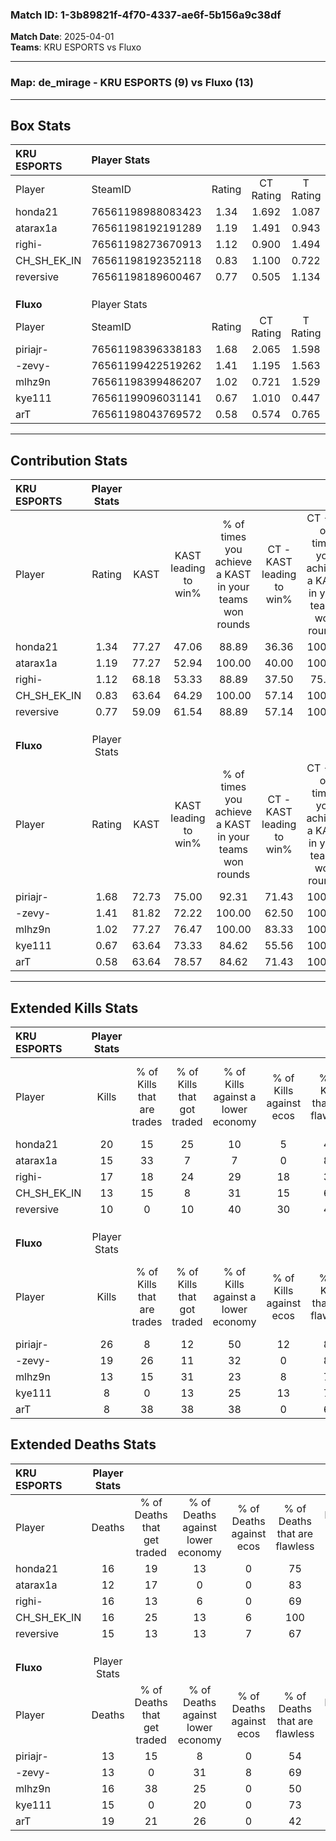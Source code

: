 ### Match ID: 1-3b89821f-4f70-4337-ae6f-5b156a9c38df  
**Match Date**: 2025-04-01  
**Teams**: KRU ESPORTS vs Fluxo  

---  

### **Map**: de_mirage - KRU ESPORTS (9) vs Fluxo (13)  
---  

## Box Stats  

| **KRU ESPORTS** | Player Stats      |        |           |          |       |       |       |         |        |      |     |
| :- | :- | :-: | :-: | :-: | :-: | :-: | :-: | :-: | :-: | :-: | :-: |
| Player          | SteamID           | Rating | CT Rating | T Rating | KAST  |  ADR  | Kills | Assists | Deaths | K/D  | HS% |
| honda21         | 76561198988083423 |  1.34  |   1.692   |  1.087   | 77.27 | 93.9  |  20   |    4    |   16   | 1.25 | 50  |
| atarax1a        | 76561198192191289 |  1.19  |   1.491   |  0.943   | 77.27 | 77.1  |  15   |    5    |   12   | 1.25 | 40  |
| righi-          | 76561198273670913 |  1.12  |   0.900   |  1.494   | 68.18 | 84.0  |  17   |    2    |   16   | 1.06 | 70  |
| CH_SH_EK_IN     | 76561198192352118 |  0.83  |   1.100   |  0.722   | 63.64 | 52.8  |  13   |    3    |   16   | 0.81 | 46  |
| reversive       | 76561198189600467 |  0.77  |   0.505   |  1.134   | 59.09 | 66.3  |  10   |    7    |   15   | 0.67 | 70  |
|                 |                   |        |           |          |       |       |       |         |        |      |     |
|                 |                   |        |           |          |       |       |       |         |        |      |     |
|                 |                   |        |           |          |       |       |       |         |        |      |     |
| **Fluxo**       | Player Stats      |        |           |          |       |       |       |         |        |      |     |
| Player          | SteamID           | Rating | CT Rating | T Rating | KAST  |  ADR  | Kills | Assists | Deaths | K/D  | HS% |
| piriajr-        | 76561198396338183 |  1.68  |   2.065   |  1.598   | 72.73 | 112.9 |  26   |    5    |   13   | 2.00 | 53  |
| -zevy-          | 76561199422519262 |  1.41  |   1.195   |  1.563   | 81.82 | 96.4  |  19   |    3    |   13   | 1.46 | 15  |
| mlhz9n          | 76561198399486207 |  1.02  |   0.721   |  1.529   | 77.27 | 75.1  |  13   |    6    |   16   | 0.81 | 38  |
| kye111          | 76561199096031141 |  0.67  |   1.010   |  0.447   | 63.64 | 51.7  |   8   |    6    |   15   | 0.53 | 62  |
| arT             | 76561198043769572 |  0.58  |   0.574   |  0.765   | 63.64 | 50.2  |   8   |    9    |   19   | 0.42 | 37  |
---  

## Contribution Stats  

| **KRU ESPORTS** | Player Stats |       |                      |                                                        |                           |                                                             |                          |                                                            |
| :- | :-: | :-: | :-: | :-: | :-: | :-: | :-: | :-: |
| Player          |    Rating    | KAST  | KAST leading to win% | % of times you achieve a KAST in your teams won rounds | CT - KAST leading to win% | CT - % of times you achieve a KAST in your teams won rounds | T - KAST leading to win% | T - % of times you achieve a KAST in your teams won rounds |
| honda21         |     1.34     | 77.27 |        47.06         |                         88.89                          |           36.36           |                           100.00                            |          66.67           |                           80.00                            |
| atarax1a        |     1.19     | 77.27 |        52.94         |                         100.00                         |           40.00           |                           100.00                            |          71.43           |                           100.00                           |
| righi-          |     1.12     | 68.18 |        53.33         |                         88.89                          |           37.50           |                            75.00                            |          71.43           |                           100.00                           |
| CH_SH_EK_IN     |     0.83     | 63.64 |        64.29         |                         100.00                         |           57.14           |                           100.00                            |          71.43           |                           100.00                           |
| reversive       |     0.77     | 59.09 |        61.54         |                         88.89                          |           57.14           |                           100.00                            |          66.67           |                           80.00                            |
|                 |              |       |                      |                                                        |                           |                                                             |                          |                                                            |
|                 |              |       |                      |                                                        |                           |                                                             |                          |                                                            |
|                 |              |       |                      |                                                        |                           |                                                             |                          |                                                            |
| **Fluxo**       | Player Stats |       |                      |                                                        |                           |                                                             |                          |                                                            |
| Player          |    Rating    | KAST  | KAST leading to win% | % of times you achieve a KAST in your teams won rounds | CT - KAST leading to win% | CT - % of times you achieve a KAST in your teams won rounds | T - KAST leading to win% | T - % of times you achieve a KAST in your teams won rounds |
| piriajr-        |     1.68     | 72.73 |        75.00         |                         92.31                          |           71.43           |                           100.00                            |          77.78           |                           87.50                            |
| -zevy-          |     1.41     | 81.82 |        72.22         |                         100.00                         |           62.50           |                           100.00                            |          80.00           |                           100.00                           |
| mlhz9n          |     1.02     | 77.27 |        76.47         |                         100.00                         |           83.33           |                           100.00                            |          72.73           |                           100.00                           |
| kye111          |     0.67     | 63.64 |        73.33         |                         84.62                          |           55.56           |                           100.00                            |          100.00          |                           75.00                            |
| arT             |     0.58     | 63.64 |        78.57         |                         84.62                          |           71.43           |                           100.00                            |          85.71           |                           75.00                            |
---  

## Extended Kills Stats  

| **KRU ESPORTS** | Player Stats |                            |                            |                                    |                         |                              |                                 |                                       |                    |           |
| :- | :-: | :-: | :-: | :-: | :-: | :-: | :-: | :-: | :-: | :-: |
| Player          |    Kills     | % of Kills that are trades | % of Kills that got traded | % of Kills against a lower economy | % of Kills against ecos | % of Kills that are flawless | % of Kills that are close duels | % of Kills that are assisted by flash | Pistol Round Kills | AWP Kills |
| honda21         |      20      |             15             |             25             |                 10                 |            5            |              45              |                5                |                   0                   |         1          |     2     |
| atarax1a        |      15      |             33             |             7              |                 7                  |            0            |              87              |                7                |                   7                   |         8          |     0     |
| righi-          |      17      |             18             |             24             |                 29                 |           18            |              35              |               29                |                  18                   |         0          |     2     |
| CH_SH_EK_IN     |      13      |             15             |             8              |                 31                 |           15            |              69              |                0                |                   8                   |         0          |     1     |
| reversive       |      10      |             0              |             10             |                 40                 |           30            |              40              |               10                |                   0                   |         1          |     3     |
|                 |              |                            |                            |                                    |                         |                              |                                 |                                       |                    |           |
|                 |              |                            |                            |                                    |                         |                              |                                 |                                       |                    |           |
|                 |              |                            |                            |                                    |                         |                              |                                 |                                       |                    |           |
| **Fluxo**       | Player Stats |                            |                            |                                    |                         |                              |                                 |                                       |                    |           |
| Player          |    Kills     | % of Kills that are trades | % of Kills that got traded | % of Kills against a lower economy | % of Kills against ecos | % of Kills that are flawless | % of Kills that are close duels | % of Kills that are assisted by flash | Pistol Round Kills | AWP Kills |
| piriajr-        |      26      |             8              |             12             |                 50                 |           12            |              85              |                0                |                   0                   |         0          |     1     |
| -zevy-          |      19      |             26             |             11             |                 32                 |            0            |              84              |                5                |                   0                   |         10         |     3     |
| mlhz9n          |      13      |             15             |             31             |                 23                 |            8            |              77              |                0                |                   0                   |         0          |     1     |
| kye111          |      8       |             0              |             13             |                 25                 |           13            |              75              |                0                |                   0                   |         0          |     1     |
| arT             |      8       |             38             |             38             |                 38                 |            0            |              63              |               13                |                   0                   |         0          |     2     |
## Extended Deaths Stats  

| **KRU ESPORTS** | Player Stats |                             |                                   |                          |                               |                            |                           |               |
| :- | :-: | :-: | :-: | :-: | :-: | :-: | :-: | :-: |
| Player          |    Deaths    | % of Deaths that get traded | % of Deaths against lower economy | % of Deaths against ecos | % of Deaths that are flawless | % of Deaths that are close | % of Deaths while blinded | Deaths to AWP |
| honda21         |      16      |             19              |                13                 |            0             |              75               |             0              |             0             |       3       |
| atarax1a        |      12      |             17              |                 0                 |            0             |              83               |             0              |             0             |       2       |
| righi-          |      16      |             13              |                 6                 |            0             |              69               |             6              |             0             |       0       |
| CH_SH_EK_IN     |      16      |             25              |                13                 |            6             |              100              |             0              |             0             |       1       |
| reversive       |      15      |             13              |                13                 |            7             |              67               |             7              |             0             |       4       |
|                 |              |                             |                                   |                          |                               |                            |                           |               |
|                 |              |                             |                                   |                          |                               |                            |                           |               |
|                 |              |                             |                                   |                          |                               |                            |                           |               |
| **Fluxo**       | Player Stats |                             |                                   |                          |                               |                            |                           |               |
| Player          |    Deaths    | % of Deaths that get traded | % of Deaths against lower economy | % of Deaths against ecos | % of Deaths that are flawless | % of Deaths that are close | % of Deaths while blinded | Deaths to AWP |
| piriajr-        |      13      |             15              |                 8                 |            0             |              54               |             8              |             0             |       2       |
| -zevy-          |      13      |              0              |                31                 |            8             |              69               |             8              |             8             |       1       |
| mlhz9n          |      16      |             38              |                25                 |            0             |              50               |             13             |            13             |       2       |
| kye111          |      15      |              0              |                20                 |            0             |              73               |             20             |            13             |       2       |
| arT             |      19      |             21              |                26                 |            0             |              42               |             5              |             0             |       3       |

